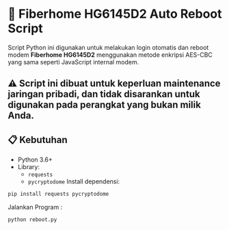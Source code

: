 # 🔌 Fiberhome HG6145D2 Auto Reboot Script

Script Python ini digunakan untuk melakukan login otomatis dan reboot modem **Fiberhome HG6145D2** menggunakan metode enkripsi AES-CBC yang sama seperti JavaScript internal modem.

⚠️ Script ini dibuat untuk keperluan maintenance jaringan pribadi, dan tidak disarankan untuk digunakan pada perangkat yang bukan milik Anda.
---

## 📋 Kebutuhan

- Python 3.6+
- Library:
  - `requests`
  - `pycryptodome`
Install dependensi:
```bash
pip install requests pycryptodome
```
Jalankan Program :
```bash
python reboot.py

